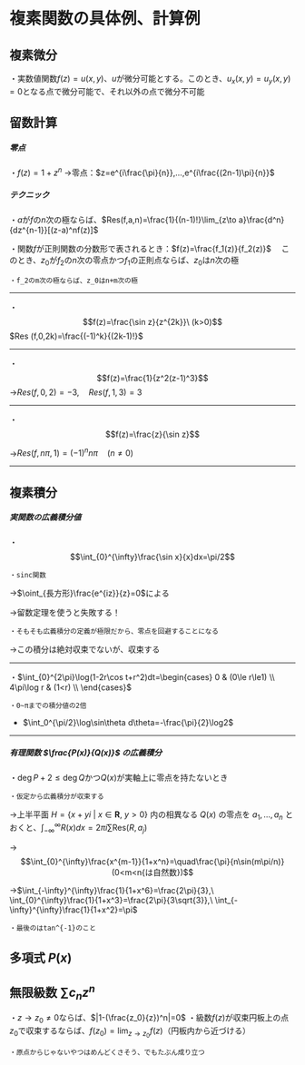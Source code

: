 # 複素関数の具体例、計算例



## 複素微分

・実数値関数$f(z)=u(x,y)$、$u$が微分可能とする。このとき、$u_x(x,y)=u_y(x,y)=0$となる点で微分可能で、それ以外の点で微分不可能

## 留数計算

##### 零点

・$f(z)=1+z^n$
→零点：$z=e^{i\frac{\pi}{n}},...,e^{i\frac{(2n-1)\pi}{n}}$

##### テクニック
・$a$が$f$の$n$次の極ならば、$Res(f,a,n)=\frac{1}{(n-1)!}\lim_{z\to a}\frac{d^n}{dz^{n-1}}[(z-a)^nf(z)]$

・関数$f$が正則関数の分数形で表されるとき：$f(z)=\frac{f_1(z)}{f_2(z)}$　
このとき、$z_0$が$f_2$の$n$次の零点かつ$f_1$の正則点ならば、$z_0$は$n$次の極

    ・f_2のm次の極ならば、z_0はn+m次の極

---

・$$f(z)=\frac{\sin z}{z^{2k}}\ (k>0)$$
$Res (f,0,2k)=\frac{(-1)^k}{(2k-1)!}$

---

・$$f(z)=\frac{1}{z^2(z-1)^3}$$
→$Res(f,0,2)=-3,\quad Res(f,1,3)=3$ 

---

・$$f(z)=\frac{z}{\sin z}$$

→$Res(f,n\pi,1)=(-1)^nn\pi\quad (n\neq0)$

---

## 複素積分

##### 実関数の広義積分値

・$$\int_{0}^{\infty}\frac{\sin x}{x}dx=\pi/2$$

    ・sinc関数

→$\oint_{長方形}\frac{e^{iz}}{z}=0$による

→留数定理を使うと失敗する！

    ・そもそも広義積分の定義が極限だから、零点を回避することになる

→この積分は絶対収束でないが、収束する

---

・$\int_{0}^{2\pi}\log(1-2r\cos t+r^2)dt=\begin{cases}
0 & (0\le r\le1)  \\
4\pi\log r & (1<r) \\
\end{cases}$

    ・0~πまでの積分値の2倍
- $\int_0^{\pi/2}\log\sin\theta d\theta=-\frac{\pi}{2}\log2$


---

##### 有理関数 $\frac{P(x)}{Q(x)}$ の広義積分

・$\deg P+2\le\deg Q$かつ$Q(x)$が実軸上に零点を持たないとき

    ・仮定から広義積分が収束する

→上半平面 $H=\{x+yi\ |\ x\in\bm{R},\ y>0\}$ 内の相異なる $Q(x)$ の零点を $a_1,...,a_n$ とおくと、$\int_{-\infty}^{\infty}R(x)dx=2\pi i\sum\mathrm{Res}(R,a_j)$



→
$$\int_{0}^{\infty}\frac{x^{m-1}}{1+x^n}=\quad\frac{\pi}{n\sin(m\pi/n)}(0<m<n{は自然数})$$

    

→$\int_{-\infty}^{\infty}\frac{1}{1+x^6}=\frac{2\pi}{3},\ \int_{0}^{\infty}\frac{1}{1+x^3}=\frac{2\pi}{3\sqrt{3}},\ \int_{-\infty}^{\infty}\frac{1}{1+x^2}=\pi$ 

    ・最後のはtan^{-1}のこと

## 多項式 $P(x)$

## 無限級数 $\sum c_nz^n$

・$z\to z_0\neq0$ならば、$|1-(\frac{z_0}{z})^n|=0$
・級数$f(z)$が収束円板上の点$z_0$で収束するならば、$f(z_0)=\lim_{z\to z_0} f(z)$（円板内から近づける）

    ・原点からじゃないやつはめんどくさそう、でもたぶん成り立つ